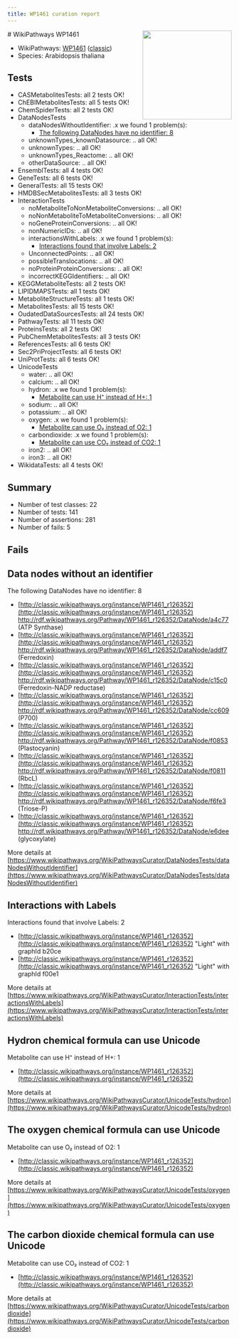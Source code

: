 ```yaml
---
title: WP1461 curation report
---
```


<img style="float: right; width: 200px" src="https://upload.wikimedia.org/wikipedia/commons/thumb/8/83/Wplogo_with_text_500.png/640px-Wplogo_with_text_500.png" />
# WikiPathways WP1461

* WikiPathways: [WP1461](https://wikipathways.org/pathways/WP1461) ([classic](https://classic.wikipathways.org/instance/WP1461))
* Species: Arabidopsis thaliana
## Tests
* CASMetabolitesTests: all 2 tests OK!
* ChEBIMetabolitesTests: all 5 tests OK!
* ChemSpiderTests: all 2 tests OK!
* DataNodesTests
    * dataNodesWithoutIdentifier: .x we found 1 problem(s):
        * [The following DataNodes have no identifier: 8](#d2d32fa7)
    * unknownTypes_knownDatasource: .. all OK!
    * unknownTypes: .. all OK!
    * unknownTypes_Reactome: .. all OK!
    * otherDataSource: .. all OK!
* EnsemblTests: all 4 tests OK!
* GeneTests: all 6 tests OK!
* GeneralTests: all 15 tests OK!
* HMDBSecMetabolitesTests: all 3 tests OK!
* InteractionTests
    * noMetaboliteToNonMetaboliteConversions: .. all OK!
    * noNonMetaboliteToMetaboliteConversions: .. all OK!
    * noGeneProteinConversions: .. all OK!
    * nonNumericIDs: .. all OK!
    * interactionsWithLabels: .x we found 1 problem(s):
        * [Interactions found that involve Labels: 2](#630d2679)
    * UnconnectedPoints: .. all OK!
    * possibleTranslocations: .. all OK!
    * noProteinProteinConversions: .. all OK!
    * incorrectKEGGIdentifiers: .. all OK!
* KEGGMetaboliteTests: all 2 tests OK!
* LIPIDMAPSTests: all 1 tests OK!
* MetaboliteStructureTests: all 1 tests OK!
* MetabolitesTests: all 15 tests OK!
* OudatedDataSourcesTests: all 24 tests OK!
* PathwayTests: all 11 tests OK!
* ProteinsTests: all 2 tests OK!
* PubChemMetabolitesTests: all 3 tests OK!
* ReferencesTests: all 6 tests OK!
* Sec2PriProjectTests: all 6 tests OK!
* UniProtTests: all 6 tests OK!
* UnicodeTests
    * water: .. all OK!
    * calcium: .. all OK!
    * hydron: .x we found 1 problem(s):
        * [Metabolite can use H⁺ instead of H+: 1](#484bab84)
    * sodium: .. all OK!
    * potassium: .. all OK!
    * oxygen: .x we found 1 problem(s):
        * [Metabolite can use O₂ instead of O2: 1](#a55ec885)
    * carbondioxide: .x we found 1 problem(s):
        * [Metabolite can use CO₂ instead of CO2: 1](#d79fe328)
    * iron2: .. all OK!
    * iron3: .. all OK!
* WikidataTests: all 4 tests OK!


## Summary

* Number of test classes: 22
* Number of tests: 141
* Number of assertions: 281
* Number of fails: 5

## Fails

<a name="d2d32fa7" />

## Data nodes without an identifier

The following DataNodes have no identifier: 8

* [http://classic.wikipathways.org/instance/WP1461_r126352](http://classic.wikipathways.org/instance/WP1461_r126352) http://rdf.wikipathways.org/Pathway/WP1461_r126352/DataNode/a4c77 (ATP Synthase)
* [http://classic.wikipathways.org/instance/WP1461_r126352](http://classic.wikipathways.org/instance/WP1461_r126352) http://rdf.wikipathways.org/Pathway/WP1461_r126352/DataNode/addf7 (Ferredoxin)
* [http://classic.wikipathways.org/instance/WP1461_r126352](http://classic.wikipathways.org/instance/WP1461_r126352) http://rdf.wikipathways.org/Pathway/WP1461_r126352/DataNode/c15c0 (Ferredoxin-NADP reductase)
* [http://classic.wikipathways.org/instance/WP1461_r126352](http://classic.wikipathways.org/instance/WP1461_r126352) http://rdf.wikipathways.org/Pathway/WP1461_r126352/DataNode/cc609 (P700)
* [http://classic.wikipathways.org/instance/WP1461_r126352](http://classic.wikipathways.org/instance/WP1461_r126352) http://rdf.wikipathways.org/Pathway/WP1461_r126352/DataNode/f0853 (Plastocyanin)
* [http://classic.wikipathways.org/instance/WP1461_r126352](http://classic.wikipathways.org/instance/WP1461_r126352) http://rdf.wikipathways.org/Pathway/WP1461_r126352/DataNode/f0811 (RbcL)
* [http://classic.wikipathways.org/instance/WP1461_r126352](http://classic.wikipathways.org/instance/WP1461_r126352) http://rdf.wikipathways.org/Pathway/WP1461_r126352/DataNode/f6fe3 (Triose-P)
* [http://classic.wikipathways.org/instance/WP1461_r126352](http://classic.wikipathways.org/instance/WP1461_r126352) http://rdf.wikipathways.org/Pathway/WP1461_r126352/DataNode/e6dee (glycoxylate)


More details at [https://www.wikipathways.org/WikiPathwaysCurator/DataNodesTests/dataNodesWithoutIdentifier](https://www.wikipathways.org/WikiPathwaysCurator/DataNodesTests/dataNodesWithoutIdentifier)

<a name="630d2679" />

## Interactions with Labels

Interactions found that involve Labels: 2

* [http://classic.wikipathways.org/instance/WP1461_r126352](http://classic.wikipathways.org/instance/WP1461_r126352) "Light" with graphId b20ce
* [http://classic.wikipathways.org/instance/WP1461_r126352](http://classic.wikipathways.org/instance/WP1461_r126352) "Light" with graphId f00e1


More details at [https://www.wikipathways.org/WikiPathwaysCurator/InteractionTests/interactionsWithLabels](https://www.wikipathways.org/WikiPathwaysCurator/InteractionTests/interactionsWithLabels)

<a name="484bab84" />

## Hydron chemical formula can use Unicode

Metabolite can use H⁺ instead of H+: 1

* [http://classic.wikipathways.org/instance/WP1461_r126352](http://classic.wikipathways.org/instance/WP1461_r126352)


More details at [https://www.wikipathways.org/WikiPathwaysCurator/UnicodeTests/hydron](https://www.wikipathways.org/WikiPathwaysCurator/UnicodeTests/hydron)

<a name="a55ec885" />

## The oxygen chemical formula can use Unicode

Metabolite can use O₂ instead of O2: 1

* [http://classic.wikipathways.org/instance/WP1461_r126352](http://classic.wikipathways.org/instance/WP1461_r126352)


More details at [https://www.wikipathways.org/WikiPathwaysCurator/UnicodeTests/oxygen](https://www.wikipathways.org/WikiPathwaysCurator/UnicodeTests/oxygen)

<a name="d79fe328" />

## The carbon dioxide chemical formula can use Unicode

Metabolite can use CO₂ instead of CO2: 1

* [http://classic.wikipathways.org/instance/WP1461_r126352](http://classic.wikipathways.org/instance/WP1461_r126352)


More details at [https://www.wikipathways.org/WikiPathwaysCurator/UnicodeTests/carbondioxide](https://www.wikipathways.org/WikiPathwaysCurator/UnicodeTests/carbondioxide)


